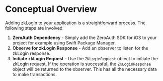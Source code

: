 # Conceptual Overview

Adding zkLogin to your application is a straightforward process. The following steps are involved:

1. **ZeroAuth Dependency** - Simply add the ZeroAuth SDK for iOS to your project for example using Swift Package Manager.
2. **Observe for zkLogin Response** - Add an observer to listen for the zkLogin response.
3. **Initiate zkLogin Request** - Use the `ZKLoginRequest` object to initiate the zkLogin request.  If the operation is successful, the `ZKLoginResponse` object will be returned to the observer.
This has all the necessary data to make transactions.